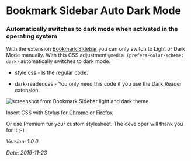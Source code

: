 # Bookmark Sidebar Auto Dark Mode

### Automatically switches to dark mode when activated in the operating system

With the extension [Bookmark Sidebar](https://chrome.google.com/webstore/detail/bookmark-sidebar/jdbnofccmhefkmjbkkdkfiicjkgofkdh) you can only switch to Light or Dark Mode manually. With this CSS adjustment `@media (prefers-color-scheme: dark)` automatically switches to dark mode.

* style.css - Is the regular code.

* dark-reader.css - You only need this code if you use the Dark Reader extension. 

![screenshot from Bookmark Sidebar light and dark theme](https://gammagate.de/github/bsadm_example.jpg)

Insert CSS with Stylus for [Chrome](https://chrome.google.com/webstore/detail/stylus/clngdbkpkpeebahjckkjfobafhncgmne) or [Firefox](https://addons.mozilla.org/de/firefox/addon/styl-us/)

Or use Premium für your custom stylesheet. The developer will thank you for it ;-)

_Version: 1.0.0_

_Date: 2019-11-23_
